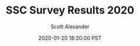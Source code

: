 ---
layout: podcast
title: "SSC Survey Results 2020"
author: Scott Alexander
description: https://slatestarcodex.com/2020/01/20/ssc-survey-results-2020/
date: 2020-01-20 18:20:00 PST
length: 563531
duration: 141
guid: ssc-survey-results-2020
---